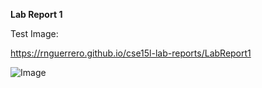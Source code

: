 **Lab Report 1**

Test Image: 

https://rnguerrero.github.io/cse15l-lab-reports/LabReport1

![Image](https://rnguerrero.github.io/cse15l-lab-reports/GettingLoggedIn.png)
